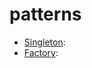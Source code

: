 # patterns

- [Singleton](https://refactoring.guru/ru/design-patterns/abstract-factory):
- [Factory](https://refactoring.guru/ru/design-patterns/singleton/):

